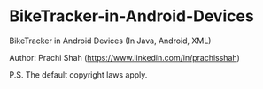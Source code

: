 # BikeTracker-in-Android-Devices
BikeTracker in Android Devices (In Java, Android, XML)

Author: Prachi Shah (https://www.linkedin.com/in/prachisshah)

P.S. The default copyright laws apply.

